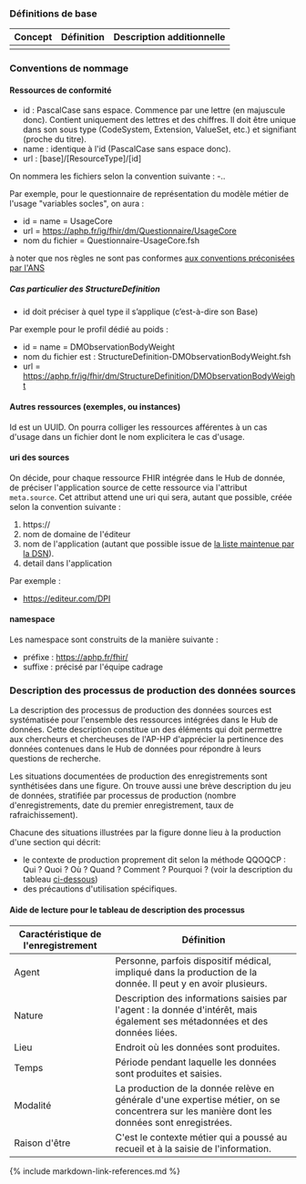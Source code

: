 ### Définitions de base

| Concept | Définition | Description additionnelle |
|---------|------------|---------------------------|
|         |            |                           |

### Conventions de nommage

#### Ressources de conformité
- id : PascalCase sans espace. Commence par une lettre (en majuscule donc). Contient uniquement des lettres et des chiffres. Il doit être unique dans son sous type (CodeSystem, Extension, ValueSet, etc.) et signifiant (proche du titre). 
- name : identique à l'id (PascalCase sans espace donc).
- url : [base]/[ResourceType]/[id] 

On nommera les fichiers selon la convention suivante : <ResourceType>-<Id>.<extension qui va bien>.

Par exemple, pour le questionnaire de représentation du modèle métier de l'usage "variables socles", on aura : 
-	id = name = UsageCore
-	url = https://aphp.fr/ig/fhir/dm/Questionnaire/UsageCore
-	nom du fichier = Questionnaire-UsageCore.fsh

à noter que nos règles ne sont pas conformes [aux conventions préconisées par l'ANS](https://interop.esante.gouv.fr/ig/documentation/bonnes_pratiques_modeler.html#r%C3%A8gles-de-nommage-des-ressources-de-conformit%C3%A9)

##### Cas particulier des StructureDefinition

- id doit préciser à quel type il s’applique (c’est-à-dire son Base)

Par exemple pour le profil dédié au poids : 
-	id = name = DMObservationBodyWeight
-	nom du fichier est : StructureDefinition-DMObservationBodyWeight.fsh
-	url = https://aphp.fr/ig/fhir/dm/StructureDefinition/DMObservationBodyWeight

#### Autres ressources (exemples, ou instances)
Id est un UUID. 
On pourra colliger les ressources afférentes à un cas d'usage dans un fichier dont le nom explicitera le cas d'usage. 

#### uri des sources
On décide, pour chaque ressource FHIR intégrée dans le Hub de donnée, de préciser l'application source de cette ressource via l'attribut `meta.source`. Cet attribut attend une uri qui sera, autant que possible, créée selon la convention suivante :
1. https://
2. nom de domaine de l'éditeur
3. nom de l'application (autant que possible issue de [la liste maintenue par la DSN](https://vision360.aphp.fr/)).
4. detail dans l'application

Par exemple :
- https://editeur.com/DPI

#### namespace
Les namespace sont construits de la manière suivante :
- préfixe : https://aphp.fr/fhir/
- suffixe : précisé par l'équipe cadrage

### Description des processus de production des données sources
La description des processus de production des données sources est systématisée pour l'ensemble des ressources intégrées dans le Hub de données. 
Cette description constitue un des éléments qui doit permettre aux chercheurs et chercheuses de l'AP-HP d'apprécier la pertinence des données contenues dans le Hub de données pour répondre à leurs questions de recherche. 

Les situations documentées de production des enregistrements sont synthétisées dans une figure.
On trouve aussi une brève description du jeu de données, stratifiée par processus de production (nombre d'enregistrements, date du premier enregistrement, taux de rafraichissement).

Chacune des situations illustrées par la figure donne lieu à la production d'une section qui décrit: 
- le contexte de production proprement dit selon la méthode QQOQCP : Qui ? Quoi ? Où ? Quand ? Comment ? Pourquoi ? (voir la description du tableau [ci-dessous](#aide-de-lecture-pour-le-tableau-de-description-des-processus))
- des précautions d'utilisation spécifiques.

#### Aide de lecture pour le tableau de description des processus

| Caractéristique de l'enregistrement | Définition                                                                                                                                  |
|-------------------------------------|---------------------------------------------------------------------------------------------------------------------------------------------|
| Agent                               | Personne, parfois dispositif médical, impliqué dans la production de la donnée. Il peut y en avoir plusieurs.                               |
| Nature                              | Description des informations saisies par l'agent : la donnée d'intérêt, mais également ses métadonnées et des données liées.                |
| Lieu                                | Endroit où les données sont produites.                                                                                                      |
| Temps                               | Période pendant laquelle les données sont produites et saisies.                                                                             |
| Modalité                            | La production de la donnée relève en générale d'une expertise métier, on se concentrera sur les manière dont les données sont enregistrées. |
| Raison d'être                       | C'est le contexte métier qui a poussé au recueil et à la saisie de l'information.                                                           |

{% include markdown-link-references.md %}